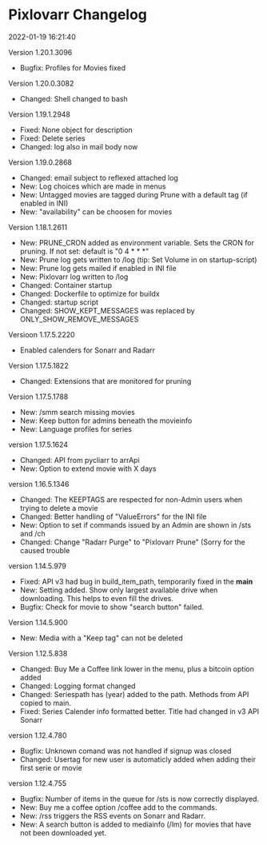 # Pixlovarr Changelog

2022-01-19 16:21:40

Version 1.20.1.3096

* Bugfix: Profiles for Movies fixed

Version 1.20.0.3082

* Changed: Shell changed to bash

Version 1.19.1.2948

* Fixed: None object for description
* Fixed: Delete series
* Changed: log also in mail body now

Version 1.19.0.2868

* Changed: email subject to reflexed attached log
* New: Log choices which are made in menus
* New: Untagged movies are tagged during Prune with a default tag (if enabled in INI)
* New: "availability" can be choosen for movies

Version 1.18.1.2611

* New: PRUNE_CRON added as environment variable. Sets the CRON for pruning. If not set: default is "0 4 * * *"
* New: Prune log gets written to /log (tip: Set Volume in on startup-script)
* New: Prune log gets mailed if enabled in INI file
* New: Pixlovarr log written to /log
* Changed: Container startup
* Changed: Dockerfile to optimize for buildx
* Changed: startup script
* Changed: SHOW_KEPT_MESSAGES was replaced by ONLY_SHOW_REMOVE_MESSAGES

Versioon 1.17.5.2220

* Enabled calenders for Sonarr and Radarr

Version 1.17.5.1822

* Changed: Extensions that are monitored for pruning

Version 1.17.5.1788

* New: /smm search missing movies
* New: Keep button for admins beneath the movieinfo
* New: Language profiles for series

version 1.17.5.1624

* Changed: API from pycliarr to arrApi
* New: Option to extend movie with X days

version 1.16.5.1346

* Changed: The KEEPTAGS are respected for non-Admin users when trying to delete a movie
* Changed: Better handling of "ValueErrors" for the INI file
* New: Option to set if commands issued by an Admin are shown in /sts and /ch
* Changed: Change "Radarr Purge" to "Pixlovarr Prune" (Sorry for the caused trouble
  
version 1.14.5.979

* Fixed: API v3 had bug in build_item_path, temporarily fixed in the __main__
* New: Setting added. Show only largest available drive when downloading. This helps to even fill the drives.
* Bugfix: Check for movie to show "search button" failed.

Version 1.14.5.900

* New: Media with a "Keep tag" can not be deleted

Version 1.12.5.838

* Changed: Buy Me a Coffee link lower in the menu, plus a bitcoin option added
* Changed: Logging format changed
* Changed: Seriespath has (year) added to the path. Methods from API copied to main.
* Fixed: Series Calender info formatted better. Title had changed in v3 API Sonarr

version 1.12.4.780

* Bugfix: Unknown comand was not handled if signup was closed
* Changed: Usertag for new user is automaticly added when adding their first serie or movie

version 1.12.4.755

* Bugfix: Number of items in the queue for /sts is now correctly displayed.
* New: Buy me a coffee option /coffee add to the commands.
* New: /rss triggers the RSS events on Sonarr and Radarr.
* New: A search button is added to mediainfo (/lm) for movies that have not been downloaded yet.
